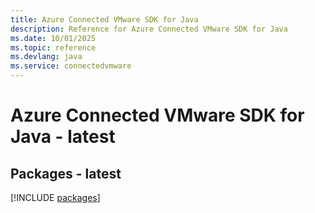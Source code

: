 ```yaml
---
title: Azure Connected VMware SDK for Java
description: Reference for Azure Connected VMware SDK for Java
ms.date: 10/01/2025
ms.topic: reference
ms.devlang: java
ms.service: connectedvmware
---
```

# Azure Connected VMware SDK for Java - latest
## Packages - latest
[!INCLUDE [packages](connected-vmware-index.md)]